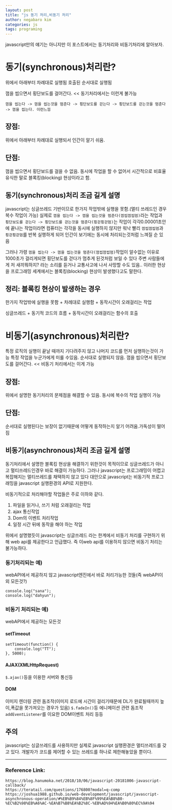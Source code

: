 ```yaml
---
layout: post
title: "js 동기 처리,비동기 처리"
author: negabaro kim
categories: js
tags: programing
---
```


javascript만의 얘기는 아니지만 이 포스트에서는 동기처리와 비동기처리에 알아보자.

# 동기(synchronous)처리란?

위에서 아래부터 차례대로 실행됨
호출된 순서대로 실행됨

껌을 씹으면서 횡단보도를 걸어간다. << 동기처리에서는 이런게 불가능

`껌을 씹는다 -> 껌을 씹는것을 멈춘다 -> 횡단보도를 걷는다 -> 횡단보드를 걷는것을 멈춘다 -> 껌을 씹는다. 이런느낌`

## 장점:

위에서 아래부터 차례대로 실행되서 인간이 알기 쉬움.

## 단점:

껌을 씹으면서 횡단보드를 걸을 수 없음.
동시에 작업을 할 수 없어서 시간적으로 비효율
유식한 말로 블록킹(blocking) 현상이라고 함.

## 동기(synchronous)처리 조금 길게 설명

javascript는 싱글쓰레드 기반이므로 한가지 작업밖에 실행을 못함.(멀티 쓰레드인 경우 복수 작업이 가능)
실제로 `껌을 씹는다 -> 껌을 씹는것을 멈춘다(껌씹껌씹멈)`라는 작업과 `횡단보도를 걷는다 -> 횡단보드를 걷는것을 멈춘다(횡걷횡걷멈)`는 작업이
각각0.00001초안에 끝나는 작업이라면 컴퓨터는 각각을 동시에 실행하지 않지만 워낙 빨리 `껌씹껌씹멈`과`횡걷횡걷멈`를 반복 실행하게 되어
인간이 보기에는 동시에 처리되는것처럼 느껴질 순 있음

그러나 가령 `껌을 씹는다 -> 껌을 씹는것을 멈춘다(껌씹껌씹멈)`작업이 알수없는 이유로 1000초가 걸리게되면 횡단보도를 걷다가 멈추게 된것처럼 보일 수 있다
주변 사람들에게 저 새끼뭐하지? 라는 소리를 듣거나 교통사고에 나서 사망할 수도 있음..
이러한 현상을 프로그래밍 세계에서는 블록킹(blocking) 현상이 발생했다고도 말한다.

## 정리: 블록킹 현상이 발생하는 경우

한가지 작업밖에 실행을 못함 + 차례대로 실행함 + 동작시간이 오래걸리는 작업

싱글쓰레드 + 동기적 코드의 흐름 + 동작시간이 오래걸리는 함수의 호출

# 비동기(asynchronous)처리란?

특정 로직의 실행이 끝날 때까지 기다려주지 않고 나머지 코드를 먼저 실행하는것이 가능
특정 작업을 누군가에게 미룰 수있음.
순서대로 실행되지 않음.
껌을 씹으면서 횡단보도를 걸어간다. << 비동기 처리에서는 이게 가능

## 장점:

위에서 설명한 동기처리의 문제점을 해결할 수 있음.
동시에 복수의 작업 실행이 가능

## 단점:

순서대로 실행된다는 보장이 없기때문에 어떻게 동작하는지 알기 어려움.가독성이 떨어짐

## 비동기(asynchronous)처리 조금 길게 설명

동기처리에서 설명한 블록킹 현상을 해결하기 위한것이 목적이므로
싱글쓰레드가 아니고 멀티쓰레드인경우 바로 해결이 가능하다. 그러나 javascript는 프로그래밍이 어렵고 복잡해지는 멀티쓰레드를 채택하지 않고 있다
대안으로 javascript는 비동기적 프로그래밍을 javascript 실행환경의 API로 지원한다.

비동기적으로 처리해야할 작업들은 주로 이하와 같다.

1. 파일을 읽거나, 쓰기 처럼 오래걸리는 작업
2. ajax 통신작업
3. Dom의 이벤트 처리작업
4. 일정 시간 뒤에 동작을 해야 하는 작업

위에서 설명했듯이 javascript는 싱글쓰레드 라는 한계에서 비동기 처리를 구현하기 위해 web api를 제공한다고 언급했다.
즉 이web api를 이용하지 않으면 비동기 처리는 불가능하다.

### 동기처리되는 예)

webAPI에서 제공하지 않고 javascript엔진에서 바로 처리가능한 것들(즉 webAPI이외 모든것?)

```
console.log("sana");
console.log("dahyun");
```

### 비동기 처리되는 예)

webAPI에서 제공하는 모든것

#### setTimeout

```
setTimeout(function() {
    console.log("TT");
}, 5000);
```

#### AJAX(XMLHttpRequest)

`$.ajax()`등을 이용한 서버와 통신등

#### DOM

이미지 렌더링 관련 돔조작(이미지 로드에 시간이 걸리기때문에 DL가 완료될때까지 높이,폭값을 못가져오는 경우가 있음)
`$.fadeIn()`등 에니메이션 관련 돔조작 `addEventListener`를 이요한 DOM이벤트 처리
등등

## 주의

javascript는 싱글쓰레드를 사용하지만 실제로 javascript 실행환경은 멀티쓰레드를 갖고 있다.
개발자가 코드를 제어할 수 있는 쓰레드를 하나로 제한해놓았을 뿐이다.

---

### Reference Link:

```
https://blog.hanumoka.net/2018/10/06/javascript-20181006-javascript-callback/
https://teratail.com/questions/176800?modal=q-comp
https://joshua1988.github.io/web-development/javascript/javascript-asynchronous-operation/#%EB%B9%84%EB%8F%99%EA%B8%B0-%EC%B2%98%EB%A6%AC-%EA%B7%B8%EA%B2%8C-%EB%AD%94%EA%B0%80%EC%9A%94
```
